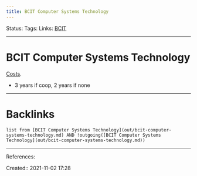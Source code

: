 ```yaml
---
title: BCIT Computer Systems Technology
---
```

Status: 
Tags: 
Links: [BCIT](out/bcit.md)
___
# BCIT Computer Systems Technology 
[Costs](https://www.bcit.ca/programs/computer-systems-technology-diploma-full-time-5500dipma/#costs).
- 3 years if coop, 2 years if none
___
# Backlinks
```dataview
list from [BCIT Computer Systems Technology](out/bcit-computer-systems-technology.md) AND !outgoing([BCIT Computer Systems Technology](out/bcit-computer-systems-technology.md))
```
___
References:

Created:: 2021-11-02 17:28
